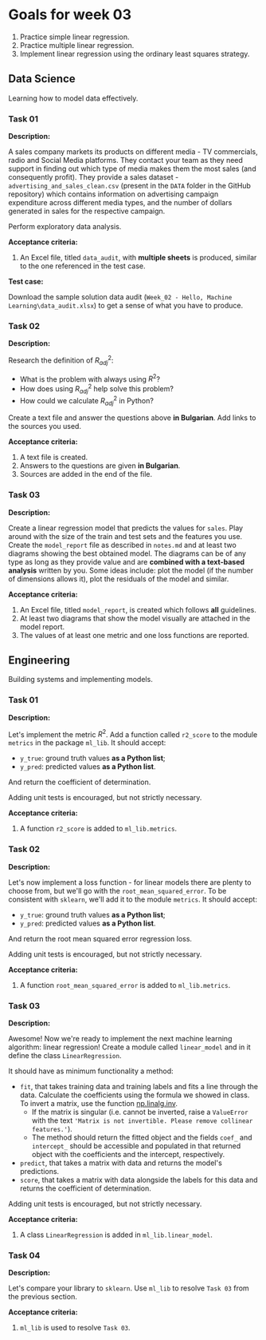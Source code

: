 # Goals for week 03

1. Practice simple linear regression.
2. Practice multiple linear regression.
3. Implement linear regression using the ordinary least squares strategy.

## Data Science

Learning how to model data effectively.

### Task 01

**Description:**

A sales company markets its products on different media - TV commercials, radio and Social Media platforms. They contact your team as they need support in finding out which type of media makes them the most sales (and consequently profit). They provide a sales dataset - `advertising_and_sales_clean.csv` (present in the `DATA` folder in the GitHub repository) which contains information on advertising campaign expenditure across different media types, and the number of dollars generated in sales for the respective campaign.

Perform exploratory data analysis.

**Acceptance criteria:**

1. An Excel file, titled `data_audit`, with **multiple sheets** is produced, similar to the one referenced in the test case.

**Test case:**

Download the sample solution data audit (`Week_02 - Hello, Machine Learning\data_audit.xlsx`) to get a sense of what you have to produce.

### Task 02

**Description:**

Research the definition of $R_{adj}^2$:

- What is the problem with always using $R^2$?
- How does using $R_{adj}^2$ help solve this problem?
- How could we calculate $R_{adj}^2$ in Python?

Create a text file and answer the questions above **in Bulgarian**. Add links to the sources you used.

**Acceptance criteria:**

1. A text file is created.
2. Answers to the questions are given **in Bulgarian**.
3. Sources are added in the end of the file.

### Task 03

**Description:**

Create a linear regression model that predicts the values for `sales`. Play around with the size of the train and test sets and the features you use. Create the `model_report` file as described in `notes.md` and at least two diagrams showing the best obtained model. The diagrams can be of any type as long as they provide value and are **combined with a text-based analysis** written by you. Some ideas include: plot the model (if the number of dimensions allows it), plot the residuals of the model and similar.

**Acceptance criteria:**

1. An Excel file, titled `model_report`, is created which follows **all** guidelines.
2. At least two diagrams that show the model visually are attached in the model report.
3. The values of at least one metric and one loss functions are reported.

## Engineering

Building systems and implementing models.

### Task 01

**Description:**

Let's implement the metric $R^2$. Add a function called `r2_score` to the module `metrics` in the package `ml_lib`. It should accept:

- `y_true`: ground truth values **as a Python list**;
- `y_pred`: predicted values **as a Python list**.

And return the coefficient of determination.

Adding unit tests is encouraged, but not strictly necessary.

**Acceptance criteria:**

1. A function `r2_score` is added to `ml_lib.metrics`.

### Task 02

**Description:**

Let's now implement a loss function - for linear models there are plenty to choose from, but we'll go with the `root_mean_squared_error`. To be consistent with `sklearn`, we'll add it to the module `metrics`. It should accept:

- `y_true`: ground truth values **as a Python list**;
- `y_pred`: predicted values **as a Python list**.

And return the root mean squared error regression loss.

Adding unit tests is encouraged, but not strictly necessary.

**Acceptance criteria:**

1. A function `root_mean_squared_error` is added to `ml_lib.metrics`.

### Task 03

**Description:**

Awesome! Now we're ready to implement the next machine learning algorithm: linear regression! Create a module called `linear_model` and in it define the class `LinearRegression`.

It should have as minimum functionality a method:

- `fit`, that takes training data and training labels and fits a line through the data. Calculate the coefficients using the formula we showed in class. To invert a matrix, use the function [np.linalg.inv](https://numpy.org/doc/stable/reference/generated/numpy.linalg.inv.html).
  - If the matrix is singular (i.e. cannot be inverted, raise a `ValueError` with the text `'Matrix is not invertible. Please remove collinear features.'`).
  - The method should return the fitted object and the fields `coef_` and `intercept_` should be accessible and populated in that returned object with the coefficients and the intercept, respectively.
- `predict`, that takes a matrix with data and returns the model's predictions.
- `score`, that takes a matrix with data alongside the labels for this data and returns the coefficient of determination.

Adding unit tests is encouraged, but not strictly necessary.

**Acceptance criteria:**

1. A class `LinearRegression` is added in `ml_lib.linear_model`.

### Task 04

**Description:**

Let's compare your library to `sklearn`. Use `ml_lib` to resolve `Task 03` from the previous section.

**Acceptance criteria:**

1. `ml_lib` is used to resolve `Task 03`.
